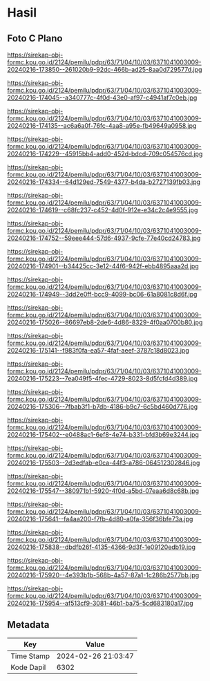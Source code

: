 # Hasil

## Foto C Plano

https://sirekap-obj-formc.kpu.go.id/2124/pemilu/pdpr/63/71/04/10/03/6371041003009-20240216-173850--261020b9-92dc-466b-ad25-8aa0d729577d.jpg

https://sirekap-obj-formc.kpu.go.id/2124/pemilu/pdpr/63/71/04/10/03/6371041003009-20240216-174045--a340777c-4f0d-43e0-af97-c4941af7c0eb.jpg

https://sirekap-obj-formc.kpu.go.id/2124/pemilu/pdpr/63/71/04/10/03/6371041003009-20240216-174135--ac6a6a0f-76fc-4aa8-a95e-fb49649a0958.jpg

https://sirekap-obj-formc.kpu.go.id/2124/pemilu/pdpr/63/71/04/10/03/6371041003009-20240216-174229--45915bb4-add0-452d-bdcd-709c054576cd.jpg

https://sirekap-obj-formc.kpu.go.id/2124/pemilu/pdpr/63/71/04/10/03/6371041003009-20240216-174334--64d129ed-7549-4377-b4da-b2727139fb03.jpg

https://sirekap-obj-formc.kpu.go.id/2124/pemilu/pdpr/63/71/04/10/03/6371041003009-20240216-174619--c68fc237-c452-4d0f-912e-e34c2c4e9555.jpg

https://sirekap-obj-formc.kpu.go.id/2124/pemilu/pdpr/63/71/04/10/03/6371041003009-20240216-174752--59eee444-57d6-4937-9cfe-77e40cd24783.jpg

https://sirekap-obj-formc.kpu.go.id/2124/pemilu/pdpr/63/71/04/10/03/6371041003009-20240216-174901--b34425cc-3e12-44f6-942f-ebb4895aaa2d.jpg

https://sirekap-obj-formc.kpu.go.id/2124/pemilu/pdpr/63/71/04/10/03/6371041003009-20240216-174949--3dd2e0ff-bcc9-4099-bc06-61a8081c8d6f.jpg

https://sirekap-obj-formc.kpu.go.id/2124/pemilu/pdpr/63/71/04/10/03/6371041003009-20240216-175026--86697eb8-2de6-4d86-8329-4f0aa0700b80.jpg

https://sirekap-obj-formc.kpu.go.id/2124/pemilu/pdpr/63/71/04/10/03/6371041003009-20240216-175141--f983f0fa-ea57-4faf-aeef-3787c18d8023.jpg

https://sirekap-obj-formc.kpu.go.id/2124/pemilu/pdpr/63/71/04/10/03/6371041003009-20240216-175223--7ea049f5-4fec-4729-8023-8d5fcfd4d389.jpg

https://sirekap-obj-formc.kpu.go.id/2124/pemilu/pdpr/63/71/04/10/03/6371041003009-20240216-175306--7fbab3f1-b7db-4186-b9c7-6c5bd460d776.jpg

https://sirekap-obj-formc.kpu.go.id/2124/pemilu/pdpr/63/71/04/10/03/6371041003009-20240216-175402--e0488ac1-6ef8-4e74-b331-bfd3b69e3244.jpg

https://sirekap-obj-formc.kpu.go.id/2124/pemilu/pdpr/63/71/04/10/03/6371041003009-20240216-175503--2d3edfab-e0ca-44f3-a786-064512302846.jpg

https://sirekap-obj-formc.kpu.go.id/2124/pemilu/pdpr/63/71/04/10/03/6371041003009-20240216-175547--380971b1-5920-4f0d-a5bd-07eaa6d8c68b.jpg

https://sirekap-obj-formc.kpu.go.id/2124/pemilu/pdpr/63/71/04/10/03/6371041003009-20240216-175641--fa4aa200-f7fb-4d80-a0fa-356f36bfe73a.jpg

https://sirekap-obj-formc.kpu.go.id/2124/pemilu/pdpr/63/71/04/10/03/6371041003009-20240216-175838--dbdfb26f-4135-4366-9d3f-1e09120edb19.jpg

https://sirekap-obj-formc.kpu.go.id/2124/pemilu/pdpr/63/71/04/10/03/6371041003009-20240216-175920--4e393b1b-568b-4a57-87a1-1c286b2577bb.jpg

https://sirekap-obj-formc.kpu.go.id/2124/pemilu/pdpr/63/71/04/10/03/6371041003009-20240216-175954--af513cf9-3081-46b1-ba75-5cd683180a17.jpg


## Metadata

| Key        | Value               |
| ---------- | ------------------- |
| Time Stamp | 2024-02-26 21:03:47 |
| Kode Dapil | 6302                |




